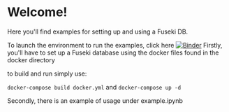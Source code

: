 # Welcome! 

Here you'll find examples for setting up and using a Fuseki DB. 

To launch the environment to run the examples, click here [![Binder](https://mybinder.org/badge_logo.svg)](https://mybinder.org/v2/gh/materials-discovery/fuseki_example/main?urlpath=lab)
Firstly, you'll have to set up a Fuseki database using the docker files found in the docker directory

to build and run simply use:

`docker-compose build docker.yml`
and 
`docker-compose up -d`

Secondly, there is an example of usage under example.ipynb




